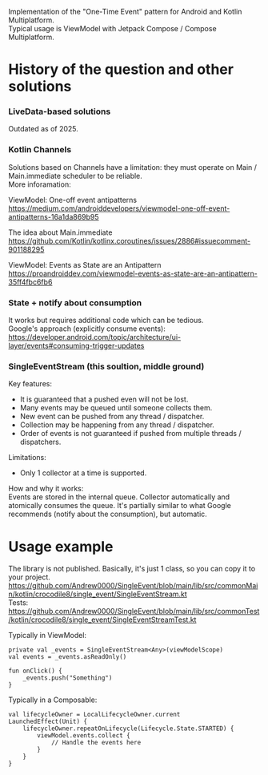 Implementation of the "One-Time Event" pattern for Android and Kotlin Multiplatform.  
Typical usage is ViewModel with Jetpack Compose / Compose Multiplatform.  

# History of the question and other solutions  

### LiveData-based solutions  
Outdated as of 2025.

### Kotlin Channels   
Solutions based on Channels have a limitation: they must operate on Main / Main.immediate scheduler to be reliable.  
More inforamation:

ViewModel: One-off event antipatterns  
https://medium.com/androiddevelopers/viewmodel-one-off-event-antipatterns-16a1da869b95  

The idea about Main.immediate  
https://github.com/Kotlin/kotlinx.coroutines/issues/2886#issuecomment-901188295

ViewModel: Events as State are an Antipattern  
https://proandroiddev.com/viewmodel-events-as-state-are-an-antipattern-35ff4fbc6fb6  

### State + notify about consumption  
It works but requires additional code which can be tedious.  
Google's approach (explicitly consume events):  
https://developer.android.com/topic/architecture/ui-layer/events#consuming-trigger-updates  

### SingleEventStream (this soultion, middle ground)  
Key features:
- It is guaranteed that a pushed even will not be lost.
- Many events may be queued until someone collects them.
- New event can be pushed from any thread / dispatcher.
- Collection may be happening from any thread / dispatcher.
- Order of events is not guaranteed if pushed from multiple threads / dispatchers.

Limitations:
- Only 1 collector at a time is supported.

How and why it works:  
Events are stored in the internal queue. Collector automatically and atomically consumes the queue.
It's partially similar to what Google recommends (notify about the consumption), but automatic.

# Usage example  
The library is not published. Basically, it's just 1 class, so you can copy it to your project.  
https://github.com/Andrew0000/SingleEvent/blob/main/lib/src/commonMain/kotlin/crocodile8/single_event/SingleEventStream.kt  
Tests:  
https://github.com/Andrew0000/SingleEvent/blob/main/lib/src/commonTest/kotlin/crocodile8/single_event/SingleEventStreamTest.kt  

Typically in ViewModel:  
```
private val _events = SingleEventStream<Any>(viewModelScope)
val events = _events.asReadOnly()

fun onClick() {
    _events.push("Something")
}
```

Typically in a Composable:  
```
val lifecycleOwner = LocalLifecycleOwner.current
LaunchedEffect(Unit) {
    lifecycleOwner.repeatOnLifecycle(Lifecycle.State.STARTED) {
        viewModel.events.collect {
            // Handle the events here
        }
    }
}
```
